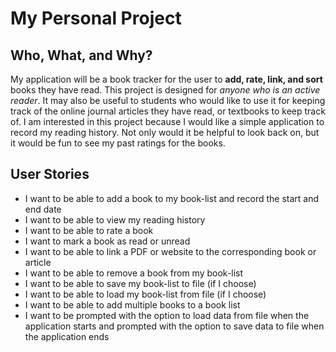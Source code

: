 # My Personal Project

## Who, What, and Why?

My application will be a book tracker for the user to **add, rate, link, and sort**
books they have read. This project is designed for *anyone who is an active reader*.
It may also be useful to students who would like to use it for keeping track
of the online journal articles they have read, or textbooks to keep track of. I am interested in this
project because I would like a simple application to record my reading history.
Not only would it be helpful to look back on, but it would be fun to see my past ratings
for the books.

## User Stories
- I want to be able to add a book to my book-list and record the start and end date
- I want to be able to view my reading history
- I want to be able to rate a book
- I want to mark a book as read or unread
- I want to be able to link a PDF or website to the corresponding book or article
- I want to be able to remove a book from my book-list
- I want to be able to save my book-list to file (if I choose)
- I want to be able to load my book-list from file (if I choose)
- I want to be able to add multiple books to a book list
- I want to be prompted with the option to load data from file when the application starts and prompted with the option to save data to file when the application ends